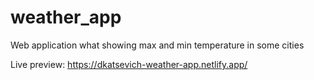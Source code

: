 # weather_app
Web application what showing max and min temperature in some cities

Live preview: https://dkatsevich-weather-app.netlify.app/
